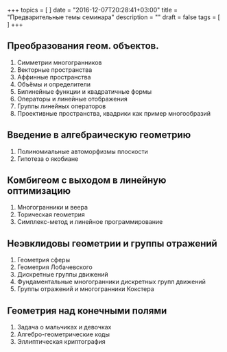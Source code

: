 +++
topics = [
]
date = "2016-12-07T20:28:41+03:00"
title = "Предварительные темы семинара"
description = ""
draft = false
tags = [
]
+++


## Преобразования геом. объектов.
1. Симметрии многогранников
2. Векторные пространства
3. Aффинные пространства
4. Объёмы и определители
5. Билинейные функции и квадратичные формы
6. Операторы и линейные отображения
2. Группы линейных операторов
8. Проективные пространства, квадрики как пример многообразий

## Введение в алгебраическую геометрию
1. Полиномиальные автоморфизмы плоскости
2. Гипотеза о якобиане

## Комбигеом с выходом в линейную оптимизацию
1. Многогранники и веера
2. Торическая геометрия
3. Симплекс-метод и линейное программирование

## Неэвклидовы геометрии и группы отражений
1. Геометрия сферы 
2. Геометрия Лобачевского
3. Дискретные группы движений
4. Фундаментальные многогранники дискретных групп движений
5. Группы отражений и многогранники Кокстера

## Геометрия над конечными полями
1. Задача о мальчиках и девочках
2. Алгебро-геометрические коды
3. Эллиптическая криптография
